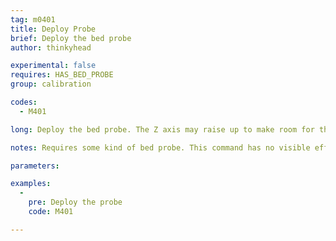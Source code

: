 ```yaml
---
tag: m0401
title: Deploy Probe
brief: Deploy the bed probe
author: thinkyhead

experimental: false
requires: HAS_BED_PROBE
group: calibration

codes:
  - M401

long: Deploy the bed probe. The Z axis may raise up to make room for the probe to deploy.

notes: Requires some kind of bed probe. This command has no visible effect for probes that don't move. They are just activated.

parameters:

examples:
  -
    pre: Deploy the probe
    code: M401

---
```


